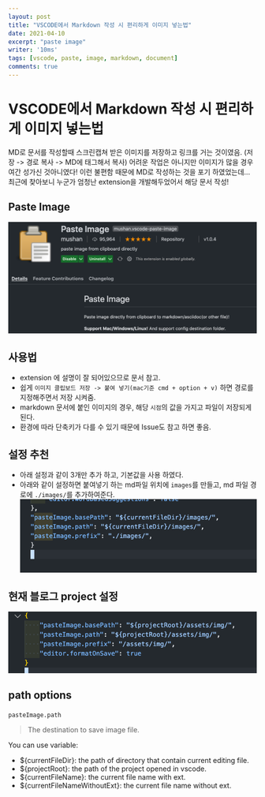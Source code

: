 ```yaml
---
layout: post
title: "VSCODE에서 Markdown 작성 시 편리하게 이미지 넣는법"
date: 2021-04-10
excerpt: "paste image"
writer: '10ms'
tags: [vscode, paste, image, markdown, document]
comments: true
---
```


# VSCODE에서 Markdown 작성 시 편리하게 이미지 넣는법

MD로 문서를 작성할때 스크린캡쳐 받은 이미지를 저장하고 링크를 거는 것이였음. (저장 -> 경로 복사 -> MD에 태그해서 복사) 어려운 작업은 아니지만 이미지가 많을 경우 여간 성가신 것아니였다!
이런 불편함 때문에 MD로 작성하는 것을 포기 하였었는데... 최근에 찾아보니 누군가 엄청난 extension을 개발해두었어서 해당 문서 작성!

## Paste Image
![](./images/2021-04-06-14-09-41.png)

## 사용법
* extension 에 설명이 잘 되어있으므로 문서 참고.
* 쉽게 `이미지 클립보드 저장 -> 붙여 넣기(mac기준 cmd + option + v)` 하면 경로를 지정해주면서 저장 시켜줌.
* markdown 문서에 붙인 이미지의 경우, 해당 `시점`의 값을 가지고 파일이 저장되게 된다.
* 환경에 따라 단축키가 다를 수 있기 때문에 Issue도 참고 하면 좋음.

## 설정 추천
* 아래 설정과 같이 3개만 추가 하고, 기본값을 사용 하였다.
* 아래와 같이 설정하면 붙여넣기 하는 md파일 위치에 `images`를 만들고, md 파일 경로에 `./images/`를 추가하여준다.
![](./images/2021-04-06-14-13-39.png)

## 현재 블로그 project 설정
![](./images/2021-04-13-08-32-51.png)

## path options
`pasteImage.path`

> The destination to save image file.

You can use variable:
* ${currentFileDir}: the path of directory that contain current editing file.
* ${projectRoot}: the path of the project opened in vscode.
* ${currentFileName}: the current file name with ext.
* ${currentFileNameWithoutExt}: the current file name without ext.

